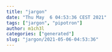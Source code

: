 ```yaml
---
title: "jargon"
date: "Thu May  6 04:53:36 CEST 2021"
tags: ["jargon", "pipotron"]
author: m1ch3l
categories: ["generated"]
slug: "jargon/2021-05-06-04:53:36"
---
```



